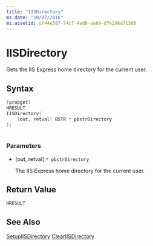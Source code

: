 ```yaml
---
title: "IISDirectory"
ms.date: "10/07/2016"
ms.assetid: cf44e587-74c7-4ed0-aa69-d7e296a713d0
---
```

# IISDirectory
Gets the IIS Express home directory for the current user.  
  
## Syntax  
  
```cpp  
[propget]  
HRESULT  
IISDirectory(  
    [out, retval] BSTR * pbstrDirectory  
);  
  
```  
  
### Parameters  
  
- [out, retval] `* pbstrDirectory`  
  
     The IIS Express home directory for the current user.  
  
## Return Value  
 `HRESULT`  
  
## See Also  
 [SetupIISDirectory](../../extensions/express-api-reference/setupiisdirectory.md)
 [ClearIISDirectory](../../extensions/express-api-reference/cleariisdirectory.md)
